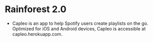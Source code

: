 # Rainforest 2.0

* Capleo is an app to help Spotify users create playlists on the go. Optimized for iOS and Android devices, Capleo is accessible at capleo.herokuapp.com.
